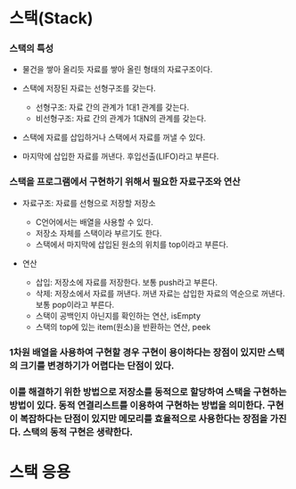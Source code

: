 # 스택(Stack)

### 스택의 특성
- 물건을 쌓아 올리듯 자료를 쌓아 올린 형태의 자료구조이다.
- 스택에 저장된 자료는 선형구조를 갖는다.
  - 선형구조: 자료 간의 관계가 1대1 관계를 갖는다.
  - 비선형구조: 자료 간의 관계가 1대N의 관계를 갖는다.

- 스택에 자료를 삽입하거나 스택에서 자료를 꺼낼 수 있다.
- 마지막에 삽입한 자료를 꺼낸다. 후입선출(LIFO)라고 부른다.

### 스택을 프로그램에서 구현하기 위해서 필요한 자료구조와 연산
- 자료구조: 자료를 선형으로 저장할 저장소
  - C언어에서는 배열을 사용할 수 있다.
  - 저장소 자체를 스택이라 부르기도 한다.
  - 스택에서 마지막에 삽입된 원소의 위치를 top이라고 부른다.

- 연산
  - 삽입: 저장소에 자료를 저장한다. 보통 push라고 부른다.
  - 삭제: 저장소에서 자료를 꺼낸다. 꺼낸 자료는 삽입한 자료의 역순으로 꺼낸다. 보통 pop이라고 부른다.
  - 스택이 공백인지 아닌지를 확인하는 연산, isEmpty
  - 스택의 top에 있는 item(원소)을 반환하는 연산, peek

### 1차원 배열을 사용하여 구현할 경우 구현이 용이하다는 장점이 있지만 스택의 크기를 변경하기가 어렵다는 단점이 있다.

### 이를 해결하기 위한 방법으로 저장소를 동적으로 할당하여 스택을 구현하는 방법이 있다. 동적 연결리스트를 이용하여 구현하는 방법을 의미한다. 구현이 복잡하다는 단점이 있지만 메모리를 효율적으로 사용한다는 장점을 가진다. 스택의 동적 구현은 생략한다.

# 스택 응용
